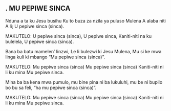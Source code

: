 ## . MU PEPIWE SINCA

Nduna a ta ku Jesu busihu
Ku to buza za nzila ya puluso
Mulena A alaba niti A li;
U pepiwe sinca (sinca).

MAKUTELO:
U pepiwe sinca (sinca), U pepiwe sinca,
Kaniti-niti na ku bulelela, U pepiwe sinca (sinca).


Bana ba batu mamelen’ linzwi,
Le li bulezwi ki Jesu Mulena,
Mu si ke mwa linga kuli ki mbango
“Mu pepiwe sinca (sinca)”.

MAKUTELO:
Mu pepiwe sinca (sinca)
Mu pepiwe sinca (sinca)
Kaniti-niti ni li ku mina
Mu pepiwe sinca.


Mina ba ba kena mwa pumulo,
mu bine pina ni ba lukuluhi,
mu be ni bupilo bo bu sa feli,
“ha mu pepiwe sinca (sinca)”.

MAKUTELO:
Mu pepiwe sinca (sinca)
Mu pepiwe sinca (sinca)
Kaniti-niti ni li ku mina
Mu pepiwe sinca.



